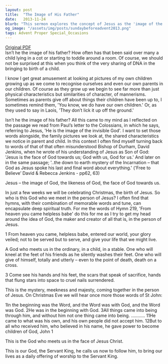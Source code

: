 ```yaml
---
layout: post
title:  "The Image of His Father"
date:   2013-11-24
blurb: "This sermon explores the concept of Jesus as the 'image of the invisible God', drawing parallels between the familial resemblance between parents and children and the spiritual resemblance between God and Jesus. It emphasizes the humility and servitude of Jesus, who came not to be served, but to serve. The sermon concludes with an invitation to follow Jesus, the Servant King."
og_image: "/assets/img/posts/sundaybeforeadvent2013.png"
tags: Advent Proper Special_Occasions
---
```

[Original PDF](/assets/pdf/sundaybeforeadvent2013.pdf)    
Isn’t he the image of his father? How often has that been said over many a child lying in a cot or starting to toddle around a room. Of course, we should not be surprised at this when you think of the very sharing of DNA in the bringing to birth of a child.

I know I get great amusement at looking at pictures of my own children growing up as we come to recognise ourselves and even our own parents in our children. Of course as they grow up we begin to see far more than just physical characteristics but similarities of character, of mannerisms. Sometimes as parents give off about things their children have been up to, I sometimes remind them, 'You know, we do have our own children.' Or, as they used to say in Laois, 'They don’t lick it up off the ground.'

Isn’t he the image of his father? All this came to my mind as I reflected on the passage we read from Paul’s letter to the Colossians, in which he says, referring to Jesus, 'He is the image of the invisible God'. I want to set those words alongside, the family pictures we look at, the shared characteristics we notice in parent and child. In this context I often find myself turning back to words of that of that often misunderstood Bishop of Durham, David Jenkins, when he wrote of his understanding of Jesus as Son of God: 'Jesus is the face of God towards us; God with us, God for us.' And later on in the same passage; '..the down to earth mystery of the Incarnation – that God as Jesus spoke his last and final word about everything.' ('Free to Believe’ David & Rebecca Jenkins - pp62, 63)

Jesus – the image of God, the likeness of God, the face of God towards us.

In just a few weeks we will be celebrating Christmas, the birth of Jesus. So who is this God who we meet in the person of Jesus? I often find that hymns, with their combination of memorable words and tune, can encapsulate deep spiritual truth. For me the words of Hymn 219, 'From heaven you came helpless babe' do this for me as I try to get my head around the idea of God, the maker and creator of all that is, in the person of Jesus.

1 From heaven you came, helpless babe,
entered our world, your glory veiled;
not to be served but to serve,
and give your life that we might live.

A God who meets us in the ordinary, in a child, in a stable. One who will kneel at the feet of his friends as he silently washes their feet. One who will give of himself, totally and utterly – even to the point of death, death on a cross.

3 Come see his hands and his feet,
the scars that speak of sacrifice,
hands that flung stars into space
to cruel nails surrendered.

This is the mystery, meekness and majesty, coming together in the person of Jesus. On Christmas Eve we will hear once more those words of St John:

1In the beginning was the Word, and the Word was with God, and the Word was God. 2He was in the beginning with God. 3All things came into being through him, and without him not one thing came into being. ……….. 11He came to what was his own, and his own people did not accept him. 12But to all who received him, who believed in his name, he gave power to become children of God, John 1

This is the God who meets us in the face of Jesus Christ.

This is our God, the Servant King,
he calls us now to follow him,
to bring our lives as a daily offering
of worship to the Servant King.
